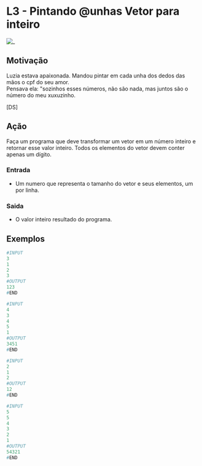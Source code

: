 # L3 - Pintando @unhas Vetor para inteiro

![_](cover.jpg)

## Motivação

Luzia estava apaixonada. Mandou pintar em cada unha dos dedos das mãos o cpf do seu amor.  
Pensava ela: "sozinhos esses números, não são nada, mas juntos são o número do meu xuxuzinho.

\[DS\]

## Ação  

Faça um programa que deve transformar um vetor em um número inteiro e retornar esse valor inteiro. Todos os elementos do vetor devem conter apenas um dígito.

### Entrada

- Um numero que representa o tamanho do vetor e seus elementos, um por linha.  

### Saida

- O valor inteiro resultado do programa.

## Exemplos

``` py
#INPUT
3
1
2
3
#OUTPUT
123
#END
```

```py
#INPUT
4
3
4
5
1
#OUTPUT
3451
#END
```

```py
#INPUT
2
1
2
#OUTPUT
12
#END
```

```py
#INPUT
5
5
4
3
2
1
#OUTPUT
54321
#END
```
